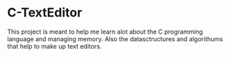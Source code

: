 # C-TextEditor
This project is meant to help me learn alot about the C programming language and managing memory. Also the datasctructures and algorithums that help to make up text editors. 
